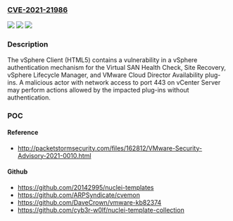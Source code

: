 ### [CVE-2021-21986](https://cve.mitre.org/cgi-bin/cvename.cgi?name=CVE-2021-21986)
![](https://img.shields.io/static/v1?label=Product&message=VMware%20vCenter%20Server%20and%20VMware%20Cloud%20Foundation&color=blue)
![](https://img.shields.io/static/v1?label=Version&message=VMware%20vCenter%20Server%20(7.x%20before%207.0%20U2b%2C%206.7%20before%206.7%20U3n%2C%206.5%20before%206.5%20U3p)%20and%20VMware%20Cloud%20Foundation%20(4.x%20before%204.2.1%2C%203.x%20before%203.10.2.1)%20&color=brightgreen)
![](https://img.shields.io/static/v1?label=Vulnerability&message=Issue%20with%20Authentication%20mechanism&color=brightgreen)

### Description

The vSphere Client (HTML5) contains a vulnerability in a vSphere authentication mechanism for the Virtual SAN Health Check, Site Recovery, vSphere Lifecycle Manager, and VMware Cloud Director Availability plug-ins. A malicious actor with network access to port 443 on vCenter Server may perform actions allowed by the impacted plug-ins without authentication.

### POC

#### Reference
- http://packetstormsecurity.com/files/162812/VMware-Security-Advisory-2021-0010.html

#### Github
- https://github.com/20142995/nuclei-templates
- https://github.com/ARPSyndicate/cvemon
- https://github.com/DaveCrown/vmware-kb82374
- https://github.com/cyb3r-w0lf/nuclei-template-collection

